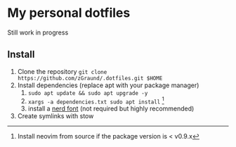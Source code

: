# My personal dotfiles

Still work in progress

## Install

1. Clone the repository `git clone https://github.com/zGraund/.dotfiles.git $HOME`
2. Install dependencies (replace apt with your package manager)
    1. `sudo apt update && sudo apt upgrade -y`
    2. `xargs -a dependencies.txt sudo apt install` [^1]
    3. install a [nerd font](https://www.nerdfonts.com/font-downloads) (not required but highly recommended)
3. Create symlinks with stow

[^1]: Install neovim from source if the package version is < v0.9.x
